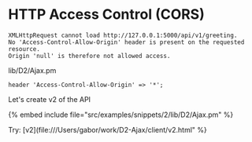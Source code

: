 # HTTP Access Control (CORS)

```
XMLHttpRequest cannot load http://127.0.0.1:5000/api/v1/greeting.
No 'Access-Control-Allow-Origin' header is present on the requested resource.
Origin 'null' is therefore not allowed access.
```

lib/D2/Ajax.pm


```
header 'Access-Control-Allow-Origin' => '*';
```

Let's create v2 of the API

{% embed include file="src/examples/snippets/2/lib/D2/Ajax.pm" %}

Try: [v2](file:///Users/gabor/work/D2-Ajax/client/v2.html" %}





